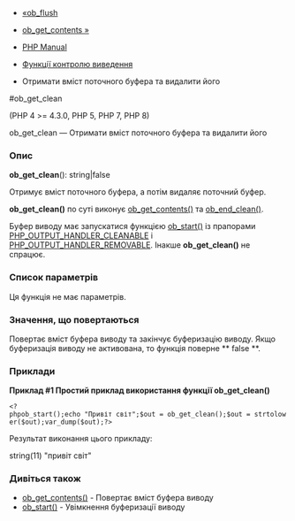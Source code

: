 - [«ob_flush](function.ob-flush.md)
- [ob_get_contents »](function.ob-get-contents.md)

- [PHP Manual](index.md)
- [Функції контролю виведення](ref.outcontrol.md)
- Отримати вміст поточного буфера та видалити його

#ob_get_clean

(PHP 4 \>= 4.3.0, PHP 5, PHP 7, PHP 8)

ob_get_clean — Отримати вміст поточного буфера та видалити його

### Опис

**ob_get_clean**(): string\|false

Отримує вміст поточного буфера, а потім видаляє поточний буфер.

**ob_get_clean()** по суті виконує
[ob_get_contents()](function.ob-get-contents.md) та
[ob_end_clean()](function.ob-end-clean.md).

Буфер виводу має запускатися функцією
[ob_start()](function.ob-start.md) із прапорами
[PHP_OUTPUT_HANDLER_CLEANABLE](outcontrol.constants.md#constant.php-output-handler-cleanable)
і
[PHP_OUTPUT_HANDLER_REMOVABLE](outcontrol.constants.md#constant.php-output-handler-removable).
Інакше **ob_get_clean()** не спрацює.

### Список параметрів

Ця функція не має параметрів.

### Значення, що повертаються

Повертає вміст буфера виводу та закінчує буферизацію виводу.
Якщо буферизація виводу не активована, то функція поверне ** false **.

### Приклади

**Приклад #1 Простий приклад використання функції **ob_get_clean()****

` <?phpob_start();echo "Привіт світ";$out = ob_get_clean();$out = strtolower($out);var_dump($out);?> `

Результат виконання цього прикладу:


string(11) "привіт світ"

### Дивіться також

- [ob_get_contents()](function.ob-get-contents.md) - Повертає
вміст буфера виводу
- [ob_start()](function.ob-start.md) - Увімкнення буферизації виводу
